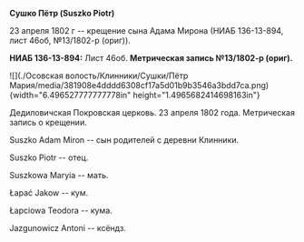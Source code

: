**Сушко Пётр (Suszko Piotr)**

23 апреля 1802 г -- крещение сына Адама Мирона (НИАБ 136-13-894, лист
46об, №13/1802-р (ориг)).

**НИАБ 136-13-894:** Лист 46об. **Метрическая запись №13/1802-р
(ориг).**

![](./Осовская волость/Клинники/Сушки/Пётр Мария/media/381908e4dddd6308cf17a5d01b9b3546a3bdd7ca.png){width="6.496527777777778in"
height="1.4965682414698163in"}

Дедиловичская Покровская церковь. 23 апреля 1802 года. Метрическая
запись о крещении.

Suszko Adam Miron -- сын родителей с деревни Клинники.

Suszko Piotr -- отец.

Suszkowa Maryia -- мать.

Łapać Jakow -- кум.

Łapciowa Teodora -- кума.

Jazgunowicz Antoni -- ксёндз.
